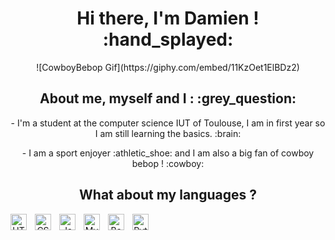 <div align="center">
<h1>Hi there, I'm Damien ! :hand_splayed:</h1>
![CowboyBebop Gif](https://giphy.com/embed/11KzOet1ElBDz2)

<h2>About me, myself and I : :grey_question: </h2>
<p>- I'm a student at the computer science IUT of Toulouse, I am in first year so I am still learning the basics. :brain: </p>
<p>- I am a sport enjoyer :athletic_shoe: and I am also a big fan of cowboy bebop ! :cowboy:<p>

<h2>What about my languages ?</h2>
<img align="left" alt="HTML5" width="26px" src="https://cdn.jsdelivr.net/gh/devicons/devicon/icons/html5/html5-original-wordmark.svg"  style="padding-right:10px;" />
<img align="left" alt="CSS3" width="26px" src="https://cdn.jsdelivr.net/gh/devicons/devicon/icons/css3/css3-original-wordmark.svg" style="padding-right:10px;" />
<img align="left" alt="Java" width="26px" src="https://cdn.jsdelivr.net/gh/devicons/devicon/icons/java/java-original-wordmark.svg" style="padding-right:10px;" />
<img align="left" alt="MySQL" width="26px"src="https://cdn.jsdelivr.net/gh/devicons/devicon/icons/mysql/mysql-original-wordmark.svg" style="padding-right:10px;"/>
<img align="left" alt="Bash" width="26px"  src="https://cdn.jsdelivr.net/gh/devicons/devicon/icons/bash/bash-original.svg" style="padding-right:10px;"/>
<img align="left" alt="Python" width="26px" src="https://cdn.jsdelivr.net/gh/devicons/devicon/icons/python/python-original-wordmark.svg"  style="padding-right:10px;"/>
</div>


 
